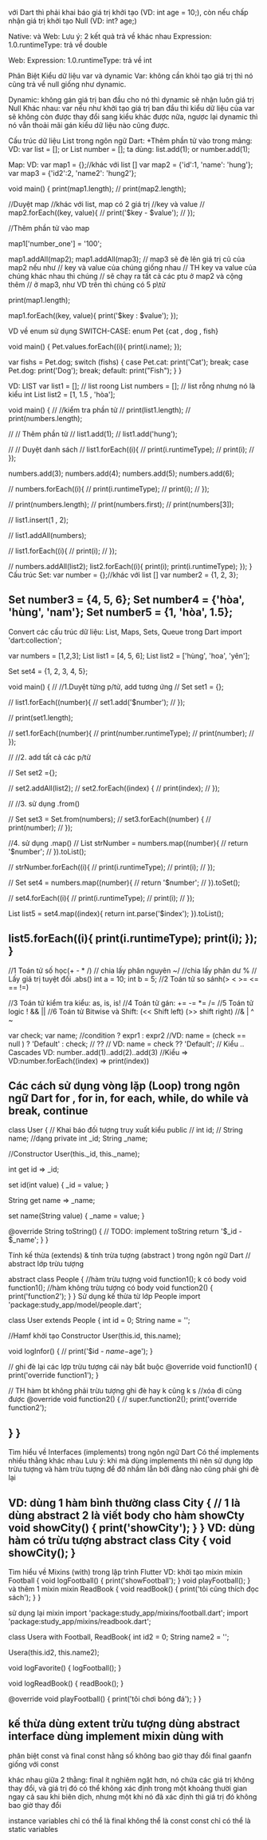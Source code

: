 với Dart thì phải khai báo giá trị khởi tạo (VD: int age = 10;),
còn nếu chấp nhận giá trị khởi tạo Null (VD: int? age;)

Native: và Web: Lưu ý: 2 kết quả trả về khác nhau
Expression: 1.0.runtimeType: trả về double

Web:
Expression: 1.0.runtimeType: trả về int

Phân Biệt Kiểu dữ liệu var và dynamic
Var: không cần khỏi tạo giá trị thì nó cũng trả về null giống như dynamic.

Dynamic: không gán giá trị ban đầu cho nó thì dynamic sẽ nhận luôn giá trị Null
Khác nhau: var nếu như khởi tạo giá trị ban đầu thì kiểu dữ liệu của var sẽ không còn được thay đổi sang kiểu khác được nữa,
ngược lại dynamic thì nó vẫn thoải mãi gán kiểu dữ liệu nào cũng được.

Cấu trúc dữ liệu List trong ngôn ngữ Dart:
+Thêm phần tử vào trong mảng: VD: var list = []; or List<int> number = []; ta dùng: list.add(1); or number.add(1);

Map: VD:
var map1 = {};//khác với list []
var map2 = {'id':1, 'name': 'hung'};
var map3 = {'id2':2, 'name2': 'hung2'};

void main() {
print(map1.length);
//   print(map2.length);

//Duyệt map
//khác với list, map có 2 giá trị
//key và value
//   map2.forEach((key, value){
//     print('$key - $value');
//   });

//Thêm phần tử vào map

map1['number_one'] = '100';

map1.addAll(map2);
map1.addAll(map3);
// map3 sẽ đè lên giá trị cũ của map2 nếu như
// key và value của chúng giống nhau
// TH key va value của chúng khác nhau thì chúng
// sẽ chạy ra tất cả các ptu ở map2 và cộng thêm
// ở map3, như VD trên thì chúng có 5 p\tử

print(map1.length);


map1.forEach((key, value){
print('$key : $value');
});



VD về enum sử dụng  SWITCH-CASE:
enum Pet {cat , dog , fish}

void main() {
Pet.values.forEach((i){
print(i.name);
});

var fishs = Pet.dog;
switch (fishs) {
case Pet.cat:
print('Cat');
break;
case Pet.dog:
print('Dog');
break;
default:
print("Fish");
}
}

VD: LIST
var list1 = []; // list roong
List<int> numbers = []; // list rỗng nhưng nó là kiểu int
List<dynamic> list2 = [1, 1.5 , 'hòa'];

void main() {
//   //kiểm tra phần tử
//   print(list1.length);
//   print(numbers.length);

//   // Thêm phần tử
//    list1.add(1);
//    list1.add('hung');

//   // Duyệt danh sách
//   list1.forEach((i){
//     print(i.runtimeType);
//     print(i);
//   });

numbers.add(3);
numbers.add(4);
numbers.add(5);
numbers.add(6);


//   numbers.forEach((i){
//     print(i.runtimeType);
//     print(i);
//   });

//   print(numbers.length);
//   print(numbers.first);
//   print(numbers[3]);

//   list1.insert(1 , 2);

//   list1.addAll(numbers);

//   list1.forEach((i){
//     print(i);
//   });

//   numbers.addAll(list2);
list2.forEach((i){
print(i);
print(i.runtimeType);
});
}
Cấu trúc Set:
var number = <int>{};//khác với list []
var number2 = {1, 2, 3};

Set<int> number3 = {4, 5, 6};
Set<String> number4 = {'hòa', 'hùng', 'nam'};
Set<dynamic> number5 = {1, 'hòa', 1.5};
------------------------------------------------
Convert các cấu trúc dữ liệu: List, Maps, Sets, Queue trong Dart
import 'dart:collection';

var numbers = [1,2,3];
List<int> list1 = [4, 5, 6];
List<String> list2 = ['hùng', 'hoa', 'yên'];

Set<int> set4 = {1, 2, 3, 4, 5};

void main() {
//  //1.Duyệt từng p/tử, add tương ứng
//   Set<String> set1 = {};

//   list1.forEach((number){
//     set1.add('$number');
//   });

//   print(set1.length);

//   set1.forEach((number){
//     print(number.runtimeType);
//     print(number);
//   });

//   //2. add tất cả các p/tử

//   Set<String> set2 ={};

//   set2.addAll(list2);
//   set2.forEach((index) {
//     print(index);
//   });

//   //3. sử dụng .from()

//   Set<dynamic> set3 = Set.from(numbers);
//   set3.forEach((number) {
//     print(number);
//   });

//4. sử dụng .map()
//   List<String> strNumber = numbers.map((number){
//     return '$number';
//   }).toList();

//   strNumber.forEach((i){
//     print(i.runtimeType);
//     print(i);
//   });

//   Set<String> set4 = numbers.map((number){
//     return '$number';
//   }).toSet();

//   set4.forEach((i){
//     print(i.runtimeType);
//     print(i);
//   });

List<int> list5 = set4.map((index){
return int.parse('$index');
}).toList();

list5.forEach((i){
print(i.runtimeType);
print(i);
});
}
-----------------------------------------
//1 Toán tử số học(+ - * /)
// chia lấy phân nguyên ~/
//chia lấy phân dư %
// Lấy giá trị tuyệt đối .abs()
int a = 10;
int b = 5;
//2 Toán tử so sánh(> < >= <= == !=)

//3 Toán tử kiểm tra kiểu: as, is, is!
//4 Toán tử gán: += -= *= /=
//5 Toán tử logic ! && ||
//6 Toán tử Bitwise và Shift: (<< Shift left) (>> shift right)
//& | ^ ~

var check;
var name;
//condition ? expr1 : expr2
//VD: name = (check == null ) ? 'Default' : check;
// ??
// VD: name = check ?? 'Default';
// Kiểu .. Cascades VD: number..add(1)..add(2)..add(3)
//Kiểu => VD:number.forEach((index) => print(index))

Các cách sử dụng vòng lặp (Loop) trong ngôn ngữ Dart
for , for in, for each, while, do while và break, continue
----------------
class User {
// Khai báo đối tượng truy xuất kiểu public
// int id;
// String name;
//dạng private
int _id;
String _name;

//Constructor
User(this._id, this._name);

int get id => _id;

set id(int value) {
_id = value;
}

String get name => _name;

set name(String value) {
_name = value;
}

@override
String toString() {
// TODO: implement toString
return '$_id - $_name';
}
}

Tính kế thừa (extends) & tính trừa tượng (abstract ) trong ngôn ngữ Dart
// abstract lớp trừu tượng

abstract class People {
//hàm trừu tượng void function1(); k có body
void function1();
//hàm không trừu tượng có body
void function2() {
print('function2');
}
}
Sử dụng kế thừa từ lớp People
import 'package:study_app/model/people.dart';

class User extends People {
int id = 0;
String name = '';

//Hamf khởi tạo Constructor
User(this.id, this.name);

void logInfor() {
// print('$id - $name -$age');
}

// ghi đè lại các lợp trừu tượng cái này bắt buộc
@override
void function1() {
print('override function1');
}

// TH hàm bt không phải trừu tượng ghi đè hay k cũng k s
//xóa đi cũng được
@override
void function2() {
// super.function2();
print('override function2');

}
}
----------------------------------
Tìm hiểu về Interfaces (implements) trong ngôn ngữ Dart
Có thế implements nhiều thằng khác nhau
Lưu ý: khi mà dùng implements thì nên sử dụng lớp trừu tượng và hàm trừu tượng để đỡ nhầm lẫn bởi đằng nào cũng phải ghi đè lại

VD: dùng 1 hàm bình thường
class City {
// 1 là dùng abstract 2 là viết body cho hàm showCty
void showCity() {
print('showCity');
}
}
VD: dùng hàm có trừu tượng
abstract class City {
void showCity();
}
---------------------------------------------------------
Tìm hiểu về Mixins (with) trong lập trình Flutter
VD: khởi tạo mixin
mixin Football {
void logFootball() {
print('showFootball');
}
void playFootball();
}
và thêm 1 mixin
mixin ReadBook {
void readBook() {
print('tôi cũng thích đọc sách');
}
}

sử dụng lại mixin
import 'package:study_app/mixins/football.dart';
import 'package:study_app/mixins/readbook.dart';

class Usera with Football, ReadBook{
int id2 = 0;
String name2 = '';

Usera(this.id2, this.name2);

void logFavorite() {
logFootball();
}

void logReadBook() {
readBook();
}

@override
void playFootball() {
print('tôi chơi bóng đá');
}
}

kế thừa dùng extent
trừu tượng dùng abstract
interface dùng implement
mixin dùng with
------------------------------------------------------
phân biệt const và final
const hằng số không bao giờ thay đổi
final gaanfn giống với const

khác nhau giữa 2 thằng:
final ít nghiêm ngặt hơn, nó chứa các giá trị không thay đổi, và giá trị
đó có thể không xác định trong một khoảng thười gian ngay cả sau khi biên dịch, nhưng một khi nó đã xác định thì giá trị đó không bao giờ thay đổi

instance variables chỉ có thể là final không thể là const
const chỉ có thể là static variables








